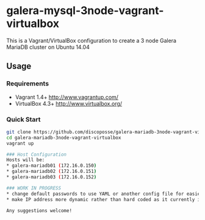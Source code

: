 galera-mysql-3node-vagrant-virtualbox
=====================================

This is a Vagrant/VirtualBox configuration to create a 3 node Galera MariaDB cluster on Ubuntu 14.04

## Usage
### Requirements
* Vagrant 1.4+ http://www.vagrantup.com/
* VirtualBox 4.3+ http://www.virtualbox.org/

### Quick Start
```bash
git clone https://github.com/discoposse/galera-mariadb-3node-vagrant-virtualbox.git
cd galera-mariadb-3node-vagrant-virtualbox
vagrant up

### Host Configuration
Hosts will be:
* galera-mariadb01 (172.16.0.150)
* galera-mariadb02 (172.16.0.151)
* galera-mariadb03 (172.16.0.152)

### WORK IN PROGRESS
* change default passwords to use YAML or another config file for easier customization 
* make IP address more dynamic rather than hard coded as it currently is

Any suggestions welcome! 